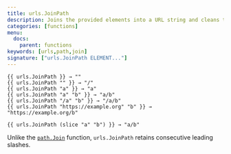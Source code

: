 ```yaml
---
title: urls.JoinPath
description: Joins the provided elements into a URL string and cleans the result of any ./ or ../ elements. If the argument list is empty, JoinPath returns an empty string.
categories: [functions]
menu:
  docs:
    parent: functions
keywords: [urls,path,join]
signature: ["urls.JoinPath ELEMENT..."]
---
```


```go-html-template
{{ urls.JoinPath }} → ""
{{ urls.JoinPath "" }} → "/"
{{ urls.JoinPath "a" }} → "a"
{{ urls.JoinPath "a" "b" }} → "a/b"
{{ urls.JoinPath "/a" "b" }} → "/a/b"
{{ urls.JoinPath "https://example.org" "b" }} → "https://example.org/b"

{{ urls.JoinPath (slice "a" "b") }} → "a/b"
```

Unlike the [`path.Join`] function, `urls.JoinPath` retains consecutive leading slashes.

[`path.Join`]: /functions/path.join/
